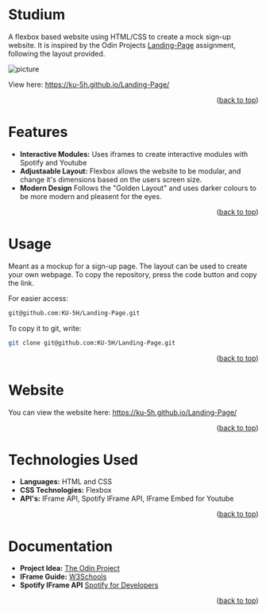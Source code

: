 <!-- ABOUT THE PROJECT -->
# Studium
A flexbox based website using HTML/CSS to create a mock sign-up website. It is inspired by the Odin Projects <a href="https://www.theodinproject.com/lessons/foundations-landing-page" target="_blank">Landing-Page</a> assignment, following the layout provided. 

![picture](https://github.com/KU-5H/Studium/blob/main/images/Screenshot%202023-11-13%20195353.png)

View here: https://ku-5h.github.io/Landing-Page/
<p align="right">(<a href="#readme-top">back to top</a>)</p>

<!-- Features -->
# Features

- **Interactive Modules:** Uses iframes to create interactive modules with Spotify and Youtube
- **Adjustaable Layout:** Flexbox allows the website to be modular, and change it's dimensions based on the users screen size.
- **Modern Design** Follows the "Golden Layout" and uses darker colours to be more modern and pleasent for the eyes.
<p align="right">(<a href="#readme-top">back to top</a>)</p>

<!-- USAGE EXAMPLES -->
# Usage
Meant as a mockup for a sign-up page. The layout can be used to create your own webpage. To copy the repository, press the code button and copy the link. 

For easier access:
```sh
git@github.com:KU-5H/Landing-Page.git
```

To copy it to git, write:
```sh
git clone git@github.com:KU-5H/Landing-Page.git
```
<p align="right">(<a href="#readme-top">back to top</a>)</p>

# Website
You can view the website here: https://ku-5h.github.io/Landing-Page/
<p align="right">(<a href="#readme-top">back to top</a>)</p>

# Technologies Used
- **Languages:** HTML and CSS
- **CSS Technologies:** Flexbox
- **API's:** IFrame API, Spotify IFrame API, IFrame Embed for Youtube
<p align="right">(<a href="#readme-top">back to top</a>)</p>

# Documentation
- **Project Idea:** <a href="https://www.theodinproject.com/lessons/foundations-landing-page">The Odin Project</a>
- **IFrame Guide:** <a href="https://www.w3schools.com/tags/tag_iframe.ASP"> W3Schools</a>
- **Spotify IFrame API** <a href="https://developer.spotify.com/documentation/embeds/references/iframe-api">Spotify for Developers</a>
<p align="right">(<a href="#readme-top">back to top</a>)</p>
